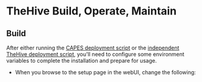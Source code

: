 # TheHive Build, Operate, Maintain

## Build
After either running the [CAPES deployment script](../deploy_capes.sh) or the [independent TheHive deployment script](deploy_thehive.sh), you'll need to configure some environment variables to complete the installation and prepare for usage.

* When you browse to the setup page in the webUI, change the following:
